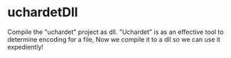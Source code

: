 # uchardetDll
Compile the "uchardet" project as dll. "Uchardet" is as an effective tool to determine encoding for a file, Now we compile it to a dll so we can use it expediently!
